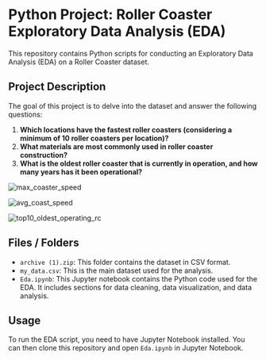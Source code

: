 # Python Project: Roller Coaster Exploratory Data Analysis (EDA)

This repository contains Python scripts for conducting an Exploratory Data Analysis (EDA) on a Roller Coaster dataset.

## Project Description

The goal of this project is to delve into the dataset and answer the following questions:

1. **Which locations have the fastest roller coasters (considering a minimum of 10 roller coasters per location)?** 
2. **What materials are most commonly used in roller coaster construction?**
3. **What is the oldest roller coaster that is currently in operation, and how many years has it been operational?**


![max_coaster_speed](https://github.com/chbt-mehdi/Python/assets/124779301/cc042ac4-05b7-474b-97cd-5cb152ef58c2)

![avg_coast_speed](https://github.com/chbt-mehdi/Python/assets/124779301/2670af92-7b36-45c2-bf2f-7f8d283a41db)

![top10_oldest_operating_rc](https://github.com/chbt-mehdi/Python/assets/124779301/83709cf1-ff04-4bc6-a55a-e7d3c55a03c8)

## Files / Folders
- `archive (1).zip`: This folder contains the dataset in CSV format.
- `my_data.csv`: This is the main dataset used for the analysis.
- `Eda.ipynb`: This Jupyter notebook contains the Python code used for the EDA. It includes sections for data cleaning, data visualization, and data analysis.

## Usage

To run the EDA script, you need to have Jupyter Notebook installed. You can then clone this repository and open `Eda.ipynb` in Jupyter Notebook.
